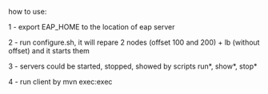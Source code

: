 how to use:

1 - export EAP_HOME to the location of eap server

2 - run configure.sh, it will repare 2 nodes (offset 100 and 200) + lb (without offset) and it starts them

3 - servers could be started, stopped, showed by scripts run*, show*, stop*

4 - run client by mvn exec:exec